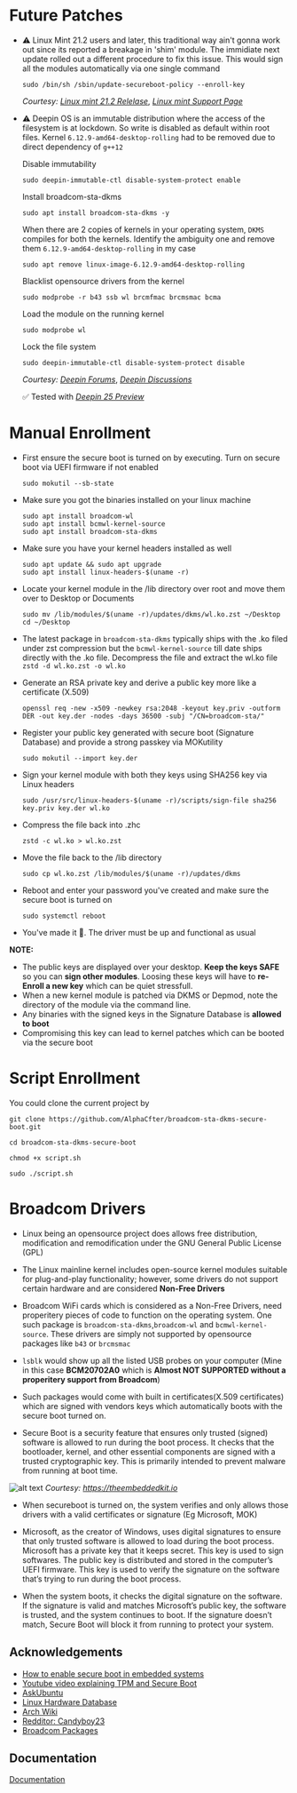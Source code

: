 # Future Patches
- ⚠️ Linux Mint 21.2 users and later, this traditional way ain't gonna work out since its reported a breakage in 'shim' module. The immidiate next update rolled out a different procedure to fix this issue. This would sign all the modules automatically via one single command

  ```sudo /bin/sh /sbin/update-secureboot-policy --enroll-key```
  
  *Courtesy: [Linux mint 21.2 Relelase](https://linuxmint.com/rel_victoria_cinnamon.php)*,  *[Linux mint Support Page](https://forums.linuxmint.com/viewtopic.php?t=397115)*

- ⚠️ Deepin OS is an immutable distribution where the access of the filesystem is at lockdown. So write is disabled as default within root files. Kernel `6.12.9-amd64-desktop-rolling` had to be removed due to direct dependency of `g++12`
  

  Disable immutability

  `sudo deepin-immutable-ctl disable-system-protect enable`

  Install broadcom-sta-dkms

  `sudo apt install broadcom-sta-dkms -y`

  When there are 2 copies of kernels in your operating system, `DKMS` compiles for both the kernels. Identify the ambiguity one and remove them
  `6.12.9-amd64-desktop-rolling` in my case

  `sudo apt remove linux-image-6.12.9-amd64-desktop-rolling`

  Blacklist opensource drivers from the kernel

  `sudo modprobe -r b43 ssb wl brcmfmac brcmsmac bcma`

  Load the module on the running kernel

  `sudo modprobe wl`

    Lock the file system

  `sudo deepin-immutable-ctl disable-system-protect disable`

    *Courtesy: [Deepin Forums](https://bbs.deepin.org/en/post/237053)*,  *[Deepin Discussions](https://bbs.deepin.org/en/post/222134)*

    ✅ Tested with *[Deepin 25 Preview](https://www.deepin.org/v25/en/)*

    
# Manual Enrollment
- First ensure the secure boot is turned on by executing. Turn on secure boot via UEFI firmware if not enabled 

   ```sudo mokutil --sb-state```

- Make sure you got the binaries installed on your linux machine

    ```sudo apt install broadcom-wl```   
    ```sudo apt install bcmwl-kernel-source```  
    ```sudo apt install broadcom-sta-dkms```
- Make sure you have your kernel headers installed as well

  ```sudo apt update && sudo apt upgrade```  
  ```sudo apt install linux-headers-$(uname -r)```

- Locate your kernel module in the /lib directory over root and move them over to Desktop or Documents
    
    ```sudo mv /lib/modules/$(uname -r)/updates/dkms/wl.ko.zst ~/Desktop```  
    ```cd ~/Desktop```

- The latest package in `broadcom-sta-dkms` typically ships with the .ko filed under zst compression but the `bcmwl-kernel-source` till date ships directly with the .ko file. Decompress the file and extract the wl.ko file
    ```zstd -d wl.ko.zst -o wl.ko```

-  Generate an RSA private key and derive a public key more like a certificate (X.509)

   ```openssl req -new -x509 -newkey rsa:2048 -keyout key.priv -outform DER -out key.der -nodes -days 36500 -subj "/CN=broadcom-sta/"```

- Register your public key generated with secure boot (Signature Database) and provide a strong passkey via MOKutility

  ```sudo mokutil --import key.der```

- Sign your kernel module with both they keys using SHA256 key via Linux headers

  ```sudo /usr/src/linux-headers-$(uname -r)/scripts/sign-file sha256 key.priv key.der wl.ko```


- Compress the file back into .zhc

    ```zstd -c wl.ko > wl.ko.zst```

- Move the file back to the /lib directory

    ```sudo cp wl.ko.zst /lib/modules/$(uname -r)/updates/dkms```

- Reboot and enter your password you've created and make sure the secure boot is turned on

    `sudo systemctl reboot`

- You've made it 🎉. The driver must be up and functional as usual


**NOTE:**

- The public keys are displayed over your desktop. **Keep the keys SAFE** so you can **sign other modules**. Loosing these keys will have to **re-Enroll a new key** which can be quiet stressfull.
- When a new kernel module is patched via DKMS or Depmod, note the directory of the module via the command line.
- Any binaries with the signed keys in the Signature Database is **allowed to boot**
- Compromising this key can lead to kernel patches which can be booted via the secure boot


# Script Enrollment

You could clone the current project by   

`git clone https://github.com/AlphaCfter/broadcom-sta-dkms-secure-boot.git`  

`cd broadcom-sta-dkms-secure-boot`

`chmod +x script.sh`

`sudo ./script.sh`

# Broadcom Drivers

- Linux being an opensource project does allows free distribution, modification and  remodification under the GNU General Public License (GPL)

- The Linux mainline kernel includes open-source kernel modules suitable for plug-and-play functionality; however, some drivers do not support certain hardware and are considered **Non-Free Drivers**

- Broadcom WiFi cards which is considered as a Non-Free Drivers, need properitery pieces of code to function on the operating system. One such package is `broadcom-sta-dkms`,`broadcom-wl` and `bcmwl-kernel-source`. These drivers are simply not supported by opensource packages like `b43` or `brcmsmac`

- `lsblk` would show up all the listed USB probes on your computer (Mine in this case **BCM20702A0** which is **Almost NOT SUPPORTED without a properitery support from Broadcom**)

- Such packages would come with built in certificates(X.509 certificates) which are signed with vendors keys which automatically boots with the secure boot turned on.

- Secure Boot is a security feature that ensures only trusted (signed) software is allowed to run during the boot process. It checks that the bootloader, kernel, and other essential components are signed with a trusted cryptographic key. This is primarily intended to prevent malware from running at boot time.

![alt text](https://i0.wp.com/theembeddedkit.io/wp-content/uploads/2023/10/Secure-boot-secure-by-design-Linux.png)
*Courtesy: https://theembeddedkit.io*

- When secureboot is turned on, the system verifies and only allows those drivers with a valid certificates or signature (Eg Microsoft, MOK)

- Microsoft, as the creator of Windows, uses digital signatures to ensure that only trusted software is allowed to load during the boot process. Microsoft has a private key that it keeps secret. This key is used to sign softwares. The public key is distributed and stored in the computer’s UEFI firmware. This key is used to verify the signature on the software that’s trying to run during the boot process.

- When the system boots, it checks the digital signature on the software. If the signature is valid and matches Microsoft’s public key, the software is trusted, and the system continues to boot. If the signature doesn’t match, Secure Boot will block it from running to protect your system.
## Acknowledgements

 - [How to enable secure boot in embedded systems](https://theembeddedkit.io/blog/enable-secure-boot-in-embedded-systems/)
 - [Youtube video explaining TPM and Secure Boot](https://www.youtube.com/watch?v=WRFnOh_pqX8)
 - [AskUbuntu](https://askubuntu.com/search?q=broadcom+secureboot)
- [Linux Hardware Database](https://linux-hardware.org/)
- [Arch Wiki](https://wiki.archlinux.org/title/Broadcom_wireless)
- [Redditor: Candyboy23](https://www.reddit.com/r/Ubuntu/comments/1g0vmu5/solution_after_2410_upgrade_if_your_wifi_not/)
- [Broadcom Packages](https://www.broadcom.com/site-search?filters[pages][content_type][type]=and&filters[pages][content_type][values][]=Downloads&page=1&per_page=10&q=802.11%20linux%20sta%20wireless%20driver)








## Documentation

[Documentation](https://github.com/clearlinux/clear-linux-documentation/blob/master/source/tutorials/broadcom.rst)





